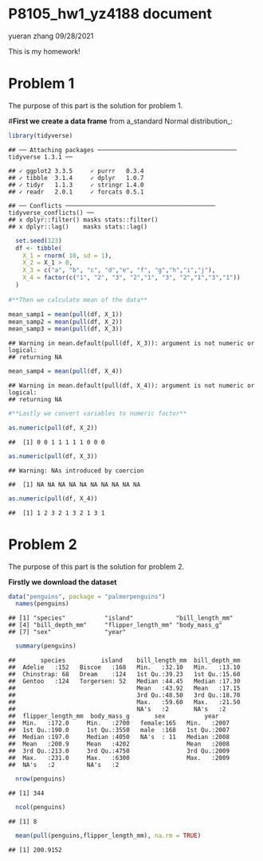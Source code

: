 P8105\_hw1\_yz4188 document
================
yueran zhang
09/28/2021

This is my homework!

# Problem 1

The purpose of this part is the solution for problem 1.

\#**First we create a data frame** from a\_standard Normal
distribution\_:

``` r
library(tidyverse)
```

    ## ── Attaching packages ─────────────────────────────────────── tidyverse 1.3.1 ──

    ## ✓ ggplot2 3.3.5     ✓ purrr   0.3.4
    ## ✓ tibble  3.1.4     ✓ dplyr   1.0.7
    ## ✓ tidyr   1.1.3     ✓ stringr 1.4.0
    ## ✓ readr   2.0.1     ✓ forcats 0.5.1

    ## ── Conflicts ────────────────────────────────────────── tidyverse_conflicts() ──
    ## x dplyr::filter() masks stats::filter()
    ## x dplyr::lag()    masks stats::lag()

``` r
  set.seed(123)
  df <- tibble( 
    X_1 = rnorm( 10, sd = 1),
    X_2 = X_1 > 0,
    X_3 = c("a", "b", "c", "d","e", "f", "g","h","i","j"),
    X_4 = factor(c("1", "2", "3", "2","1", "3", "2","1","3","1"))
  )
  
#**Then we calculate mean of the data** 

mean_samp1 = mean(pull(df, X_1))
mean_samp2 = mean(pull(df, X_2))
mean_samp3 = mean(pull(df, X_3))
```

    ## Warning in mean.default(pull(df, X_3)): argument is not numeric or logical:
    ## returning NA

``` r
mean_samp4 = mean(pull(df, X_4))
```

    ## Warning in mean.default(pull(df, X_4)): argument is not numeric or logical:
    ## returning NA

``` r
#**Lastly we convert variables to numeric factor**  

as.numeric(pull(df, X_2))
```

    ##  [1] 0 0 1 1 1 1 1 0 0 0

``` r
as.numeric(pull(df, X_3))
```

    ## Warning: NAs introduced by coercion

    ##  [1] NA NA NA NA NA NA NA NA NA NA

``` r
as.numeric(pull(df, X_4))
```

    ##  [1] 1 2 3 2 1 3 2 1 3 1

# Problem 2

The purpose of this part is the solution for problem 2.

**Firstly we download the dataset**

``` r
data("penguins", package = "palmerpenguins")
  names(penguins)
```

    ## [1] "species"           "island"            "bill_length_mm"   
    ## [4] "bill_depth_mm"     "flipper_length_mm" "body_mass_g"      
    ## [7] "sex"               "year"

``` r
  summary(penguins)
```

    ##       species          island    bill_length_mm  bill_depth_mm  
    ##  Adelie   :152   Biscoe   :168   Min.   :32.10   Min.   :13.10  
    ##  Chinstrap: 68   Dream    :124   1st Qu.:39.23   1st Qu.:15.60  
    ##  Gentoo   :124   Torgersen: 52   Median :44.45   Median :17.30  
    ##                                  Mean   :43.92   Mean   :17.15  
    ##                                  3rd Qu.:48.50   3rd Qu.:18.70  
    ##                                  Max.   :59.60   Max.   :21.50  
    ##                                  NA's   :2       NA's   :2      
    ##  flipper_length_mm  body_mass_g       sex           year     
    ##  Min.   :172.0     Min.   :2700   female:165   Min.   :2007  
    ##  1st Qu.:190.0     1st Qu.:3550   male  :168   1st Qu.:2007  
    ##  Median :197.0     Median :4050   NA's  : 11   Median :2008  
    ##  Mean   :200.9     Mean   :4202                Mean   :2008  
    ##  3rd Qu.:213.0     3rd Qu.:4750                3rd Qu.:2009  
    ##  Max.   :231.0     Max.   :6300                Max.   :2009  
    ##  NA's   :2         NA's   :2

``` r
  nrow(penguins)
```

    ## [1] 344

``` r
  ncol(penguins)
```

    ## [1] 8

``` r
  mean(pull(penguins,flipper_length_mm), na.rm = TRUE)
```

    ## [1] 200.9152
